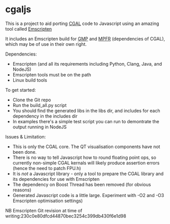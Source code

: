 cgaljs
======

This is a project to aid porting [CGAL](http://www.cgal.org/) code to Javascript using an amazing tool called [Emscripten](https://github.com/kripken/emscripten) 

It includes an Emscripten build for [GMP](http://gmplib.org/) and [MPFR](http://www.mpfr.org/) (dependencies of CGAL), which may be of use in their own right.

Dependencies:

* Emscripten (and all its requirements including Python, Clang, Java, and NodeJS)
* Emscripten tools must be on the path
* Linux build tools
 
To get started:

* Clone the Git repo
* Run the build_all.py script
* You should find the generated libs in the libs dir, and includes for each dependency in the includes dir
* In examples there's a simple test script you can run to demontrate the output running in NodeJS

Issues & Limitation:

* This is only the CGAL core. The QT visualisation components have not been done.
* There is no way to tell Javascript how to round floating point ops, so currently non-simple CGAL kernals will likely produce assertion errors (hence the need to patch FPU.h) 
* It is *not* a Javascript library - only a tool to prepare the CGAL library and its dependencies for use with Emscripten
* The dependency on Boost Thread has been removed (for obvious reasons)
* Generated Javascript code is a little large. Experiment with -O2 and -O3 Emscripten optimisation settings)

NB Emscripten Git revision at time of writing:230c0e80dfcd44870bec3254c399db430f6e1d98
